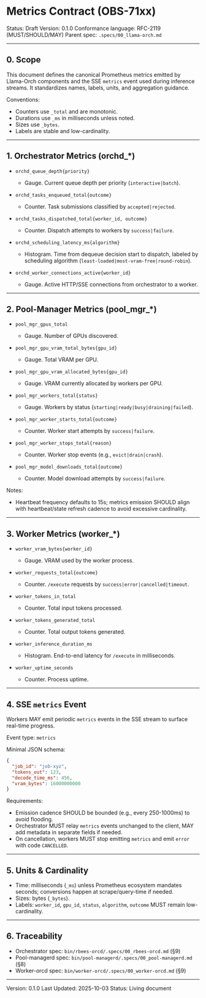 # Metrics Contract (OBS-71xx)

Status: Draft
Version: 0.1.0
Conformance language: RFC-2119 (MUST/SHOULD/MAY)
Parent spec: `.specs/00_llama-orch.md`

---

## 0. Scope

This document defines the canonical Prometheus metrics emitted by Llama-Orch components and the SSE `metrics` event used during inference streams. It standardizes names, labels, units, and aggregation guidance.

Conventions:
- Counters use `_total` and are monotonic.
- Durations use `_ms` in milliseconds unless noted.
- Sizes use `_bytes`.
- Labels are stable and low-cardinality.

---

## 1. Orchestrator Metrics (orchd_*)

- `orchd_queue_depth{priority}`
  - Gauge. Current queue depth per priority (`interactive|batch`).

- `orchd_tasks_enqueued_total{outcome}`
  - Counter. Task submissions classified by `accepted|rejected`.

- `orchd_tasks_dispatched_total{worker_id, outcome}`
  - Counter. Dispatch attempts to workers by `success|failure`.

- `orchd_scheduling_latency_ms{algorithm}`
  - Histogram. Time from dequeue decision start to dispatch, labeled by scheduling algorithm (`least-loaded|most-vram-free|round-robin`).

- `orchd_worker_connections_active{worker_id}`
  - Gauge. Active HTTP/SSE connections from orchestrator to a worker.

---

## 2. Pool-Manager Metrics (pool_mgr_*)

- `pool_mgr_gpus_total`
  - Gauge. Number of GPUs discovered.

- `pool_mgr_gpu_vram_total_bytes{gpu_id}`
  - Gauge. Total VRAM per GPU.

- `pool_mgr_gpu_vram_allocated_bytes{gpu_id}`
  - Gauge. VRAM currently allocated by workers per GPU.

- `pool_mgr_workers_total{status}`
  - Gauge. Workers by status (`starting|ready|busy|draining|failed`).

- `pool_mgr_worker_starts_total{outcome}`
  - Counter. Worker start attempts by `success|failure`.

- `pool_mgr_worker_stops_total{reason}`
  - Counter. Worker stop events (e.g., `evict|drain|crash`).

- `pool_mgr_model_downloads_total{outcome}`
  - Counter. Model download attempts by `success|failure`.

Notes:
- Heartbeat frequency defaults to 15s; metrics emission SHOULD align with heartbeat/state refresh cadence to avoid excessive cardinality.

---

## 3. Worker Metrics (worker_*)

- `worker_vram_bytes{worker_id}`
  - Gauge. VRAM used by the worker process.

- `worker_requests_total{outcome}`
  - Counter. `/execute` requests by `success|error|cancelled|timeout`.

- `worker_tokens_in_total`
  - Counter. Total input tokens processed.

- `worker_tokens_generated_total`
  - Counter. Total output tokens generated.

- `worker_inference_duration_ms`
  - Histogram. End-to-end latency for `/execute` in milliseconds.

- `worker_uptime_seconds`
  - Counter. Process uptime.

---

## 4. SSE `metrics` Event

Workers MAY emit periodic `metrics` events in the SSE stream to surface real-time progress.

Event type: `metrics`

Minimal JSON schema:
```json
{
  "job_id": "job-xyz",
  "tokens_out": 123,
  "decode_time_ms": 456,
  "vram_bytes": 16000000000
}
```

Requirements:
- Emission cadence SHOULD be bounded (e.g., every 250-1000ms) to avoid flooding.
- Orchestrator MUST relay `metrics` events unchanged to the client, MAY add metadata in separate fields if needed.
- On cancellation, workers MUST stop emitting `metrics` and emit `error` with code `CANCELLED`.

---

## 5. Units & Cardinality

- Time: milliseconds (`_ms`) unless Prometheus ecosystem mandates seconds; conversions happen at scrape/query-time if needed.
- Sizes: bytes (`_bytes`).
- Labels: `worker_id`, `gpu_id`, `status`, `algorithm`, `outcome` MUST remain low-cardinality.

---

## 6. Traceability

- Orchestrator spec: `bin/rbees-orcd/.specs/00_rbees-orcd.md` (§9)
- Pool-managerd spec: `bin/pool-managerd/.specs/00_pool-managerd.md` (§8)
- Worker-orcd spec: `bin/worker-orcd/.specs/00_worker-orcd.md` (§9)

---

Version: 0.1.0
Last Updated: 2025-10-03
Status: Living document
